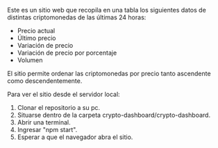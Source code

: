 Este es un sitio web que recopila en una tabla los siguientes datos de distintas criptomonedas de las últimas 24 horas:

- Precio actual
- Último precio
- Variación de precio
- Variación de precio por porcentaje
- Volumen 

El sitio permite ordenar las criptomonedas por precio tanto ascendente como descendentemente. 


Para ver el sitio desde el servidor local:

1) Clonar el repositorio a su pc. 
2) Situarse dentro de la carpeta crypto-dashboard/crypto-dashboard. 
3) Abrir una terminal.
4) Ingresar "npm start".
5) Esperar a que el navegador abra el sitio. 
